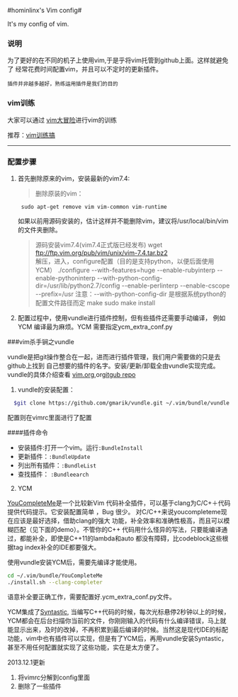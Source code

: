 #hominlinx's Vim config#

It's my config of vim.

### 说明

为了更好的在不同的机子上使用vim,于是乎将vim托管到github上面。这样就避免了
经常花费时间配置vim，并且可以不定时的更新插件。

	插件并非越多越好，熟练运用插件是我们的目的

### vim训练

大家可以通过 [vim大冒险](http://vim-adventures.com/)进行vim的训练

推荐：[vim训练搞](http://blog.csdn.net/wklken/article/details/7533272)

-------------------

### 配置步骤

1. 首先删除原来的vim，安装最新的vim7.4:

	>删除原装的vim：

		sudo apt-get remove vim vim-common vim-runtime
	如果以前用源码安装的，估计这样并不能删除vim，建议将/usr/local/bin/vim
	的文件夹删除。
	
	>源码安装vim7.4(vim7.4正式版已经发布)
		wget ftp://ftp.vim.org/pub/vim/unix/vim-7.4.tar.bz2    
	解压，进入，configure配置（目的是支持python，以便后面使用YCM）
		./configure --with-features=huge --enable-rubyinterp 
		--enable-pythoninterp
		--with-python-config-dir=/usr/lib/python2.7/config 
		--enable-perlinterp --enable-cscope --prefix=/usr
	注意：--with-python-config-dir 是根据系统python的配置文件路径而定
		make
		sudo make install

2. 配置过程中，使用vundle进行插件控制，但有些插件还需要手动编译，
例如YCM 编译最为麻烦。YCM 需要指定ycm_extra_conf.py 

###vim杀手锏之vundle

vundle是把git操作整合在一起，进而进行插件管理，我们用户需要做的只是去github上找到
自己想要的插件的名字。安装/更新/卸载全由vundle实现完成。vundle的具体介绍查看
[vim.org](http://www.vim.org/script.php?script_id=3458),or[gitgub repo](
https://github.com/gmarik/vundle)

1. vundle的安装配置：
```bash
  $git clone https://github.com/gmarik/vundle.git ~/.vim/bundle/vundle
```
配置则在vimrc里面进行了配置

####插件命令
* 安装插件:打开一个vim。运行`:BundleInstall`<br>
* 更新插件：`:BundleUpdate`
* 列出所有插件：`:BundleList`
* 查找插件： `:Bundleearch`

2. YCM

[YouCompleteMe](http://valloric.github.io/YouCompleteMe/)是一个比较新Vim
代码补全插件，可以基于clang为C/C+＋代码提供代码提示。它安装配置简单
，Bug 很少。 对C/C++来说youcompleteme现在应该是最好选择，借助clang的强大
功能，补全效率和准确性极高，而且可以模糊匹配（见下面的demo）。不管你的C++
代码用什么怪异的写法，只要能编译通过，都能补全，即使是C++11的lambda和auto
都没有障碍，比codeblock这些根据tag index补全的IDE都要强大。

使用vundle安装YCM后，需要先编译才能使用。
```bash
cd ~/.vim/bundle/YouCompleteMe
./install.sh --clang-completer
```
语意补全要正确工作，需要配置好.ycm_extra_conf.py文件。

YCM集成了[Syntastic](https://github.com/scrooloose/syntastic),
当编写C++代码的时候，每次光标悬停2秒钟以上的时候，YCM都会在后台扫描你当前的文件，你刚刚输入的代码有什么编译错误，马上就能显示出来，及时的改掉，不再积累到最后编译的时候。当然这是现代IDE的标配功能，vim中也有插件可以实现，但是有了YCM后，再用vundle安装Syntastic，甚至不用任何配置就实现了这些功能，实在是太方便了。

2013.12.1更新
1. 将vimrc分解到config里面
2. 删除了一些插件




